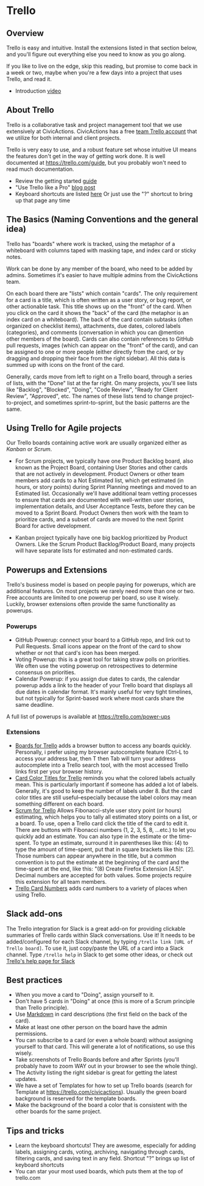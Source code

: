 # Trello

## Overview

Trello is easy and intuitive. Install the extensions listed in that section below, and you'll figure out everything else you need to know as you go along.

If you like to live on the edge, skip this reading, but promise to come back in a week or two, maybe when you're a few days into a project that uses Trello, and read it.

- Introduction [video](https://www.youtube.com/watch?v=xky48zyL9iA)

## About Trello

Trello is a collaborative task and project management tool that we use extensively at CivicActions. CivicActions has a free [team Trello account](https://trello.com/civicactions) that we utilize for both internal and client projects.

Trello is very easy to use, and a robust feature set whose intuitive UI means the features don't get in the way of getting work done. It is well documented at <https://trello.com/guide>, but you probably won't need to read much documentation.

- Review the getting started [guide](https://trello.com/guide)
- "Use Trello like a Pro" [blog post](https://blog.trello.com/how-to-use-trello-like-a-pro)
- Keyboard shortcuts are listed [here](https://trello.com/shortcuts) Or just use the "?" shortcut to bring up that page any time

## The Basics (Naming Conventions and the general idea)

Trello has "boards" where work is tracked, using the metaphor of a whiteboard with columns taped with masking tape, and index card or sticky notes.

Work can be done by any member of the board, who need to be added by admins. Sometimes it's easier to have multiple admins from the CivicActions team.

On each board there are "lists" which contain "cards". The only requirement for a card is a title, which is often written as a user story, or bug report, or other actionable task. This title shows up on the "front" of the card. When you click on the card it shows the "back" of the card (the metaphor is an index card on a whiteboard). The back of the card contain subtasks (often organized on checklist items), attachments, due dates, colored labels (categories), and comments (conversation in which you can @mention other members of the board). Cards can also contain references to GitHub pull requests, images (which can appear on the "front" of the card), and can be assigned to one or more people (either directly from the card, or by dragging and dropping their face from the right sidebar). All this data is summed up with icons on the front of the card.

Generally, cards move from left to right on a Trello board, through a series of lists, with the "Done" list at the far right. On many projects, you'll see lists like "Backlog", "Blocked", "Doing", "Code Review", "Ready for Client Review", "Approved", etc. The names of these lists tend to change project-to-project, and sometimes sprint-to-sprint, but the basic patterns are the same.

## Using Trello for Agile projects

Our Trello boards containing active work are usually organized either as _Kanban_ or _Scrum_.

- For Scrum projects, we typically have one Product Backlog board, also known as the Project Board, containing User Stories and other cards that are not actively in development. Product Owners or other team members add cards to a Not Estimated list, which get estimated (in hours, or story points) during Sprint Planning meetings and moved to an Estimated list. Occasionally we'll have additional team vetting processes to ensure that cards are documented with well-written user stories, implementation details, and User Acceptance Tests, before they can be moved to a Sprint Board. Product Owners then work with the team to prioritize cards, and a subset of cards are moved to the next Sprint Board for active development.

- Kanban project typically have one big backlog prioritized by Product Owners. Like the Scrum Product Backlog/Product Board, many projects will have separate lists for estimated and non-estimated cards.

## Powerups and Extensions

Trello's business model is based on people paying for powerups, which are additional features. On most projects we rarely need more than one or two. Free accounts are limited to one powerup per board, so use it wisely. Luckily, browser extensions often provide the same functionality as powerups.

### Powerups

- GitHub Powerup: connect your board to a GitHub repo, and link out to Pull Requests. Small icons appear on the front of the card to show whether or not that card's icon has been merged.
- Voting Powerup: this is a great tool for taking straw polls on priorities. We often use the voting powerup on retrospectives to determine consensus on priorities.
- Calendar Powerup: if you assign due dates to cards, the calendar powerup adds a link to the header of your Trello board that displays all due dates in calendar format. It's mainly useful for very tight timelines, but not typically for Sprint-based work where most cards share the same deadline.

A full list of powerups is available at <https://trello.com/power-ups>

### Extensions

- [Boards for Trello](https://chrome.google.com/webstore/detail/t-boards/eknhddnoflchkcccjgdddmnimjggiona) adds a browser button to access any boards quickly. Personally, i prefer using my browser autocomplete feature (Ctrl-L to access your address bar, then T then Tab will turn your address autocomplete into a Trello search tool, with the most accessed Trello links first per your browser history.
- [Card Color Titles for Trello](https://chrome.google.com/webstore/detail/card-color-titles-for-tre/hpmobkglehhleflhaefmfajhbdnjmgim?hl=en) reminds you what the colored labels actually mean. This is particularly important if someone has added a lot of labels. Generally, it's good to keep the number of labels under 8. But the card color titles are still useful–especially because the label colors may mean something different on each board.
- [Scrum for Trello](http://scrumfortrello.com/) Allows Fibonacci-style user story point (or hours) estimating, which helps you to tally all estimated story points on a list, or a board. To use, open a Trello card click the title of the card to edit it. There are buttons with Fibonacci numbers (1, 2, 3, 5, 8, ...etc.) to let you quickly add an estimate. You can also type in the estimate or the time-spent. To type an estimate, surround it in parentheses like this: (4) to type the amount of time-spent, put that in square brackets like this: \[2]. Those numbers can appear anywhere in the title, but a common convention is to put the estimate at the beginning of the card and the time-spent at the end, like this: "(8) Create Firefox Extension \[4.5]". Decimal numbers are accepted for both values. Some projects require this extension for all team members.
- [Trello Card Numbers](https://chrome.google.com/webstore/detail/trello-card-numbers/kadpkdielickimifpinkknemjdipghaf?hl=en) adds card numbers to a variety of places when using Trello.

## Slack add-ons

The Trello integration for Slack is a great add-on for providing clickable summaries of Trello cards within Slack conversations. Use it! It needs to be added/configured for each Slack channel, by typing `/trello link [URL of Trello board]`. To use it, just copy/paste the URL of a card into a Slack channel. Type `/trello help` in Slack to get some other ideas, or check out [Trello's help page for Slack](http://help.trello.com/article/1049-slack-app)

## Best practices

- When you move a card to "Doing", assign yourself to it.
- Don't have 5 cards in "Doing" at once (this is more of a Scrum principle than Trello principle).
- Use [Markdown](http://help.trello.com/article/821-using-markdown-in-trello) in card descriptions (the first field on the back of the card).
- Make at least one other person on the board have the admin permissions.
- You can subscribe to a card (or even a whole board) without assigning yourself to that card. This will generate a lot of notifications, so use this wisely.
- Take screenshots of Trello Boards before and after Sprints (you'll probably have to zoom WAY out in your browser to see the whole thing).
- The Activity listing the right sidebar is great for getting the latest updates.
- We have a set of Templates for how to set up Trello boards (search for Template at <https://trello.com/civicactions>). Usually the green board background is reserved for the template boards.
- Make the background of the board a color that is consistent with the other boards for the same project.

## Tips and tricks

- Learn the keyboard shortcuts! They are awesome, especially for adding labels, assigning cards, voting, archiving, navigating through cards, filtering cards, and saving text in any field. Shortcut "?" brings up list of keyboard shortcuts
- You can star your most used boards, which puts them at the top of trello.com
